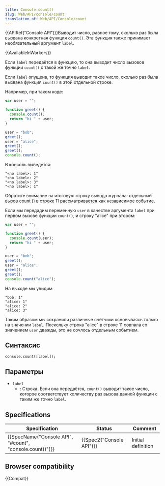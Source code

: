 ```yaml
---
title: Console.count()
slug: Web/API/console/count
translation_of: Web/API/Console/count
---
```


{{APIRef("Console API")}}Выводит число, равное тому, сколько раз была вызвана конкретная функция `count()`. Эта функция также принимает необязательный аргумент `label`.

{{AvailableInWorkers}}

Если `label` передаётся в функцию, то она выводит число вызовов функции `count()` с такой же точно `label`.

Если `label` опущена, то функция выводит такое число, сколько раз была вызвана функция `count()` в этой отдельной строке.

Например, при таком коде:

```js
var user = "";

function greet() {
  console.count();
  return "hi " + user;
}

user = "bob";
greet();
user = "alice";
greet();
greet();
console.count();
```

В консоль выведется:

```
"<no label>: 1"
"<no label>: 2"
"<no label>: 3"
"<no label>: 1"
```

Обратите внимание на итоговую строку вывода журнала: отдельный вызов count () в строке 11 рассматривается как независимое событие.

Если мы передадим переменную `user` в качестве аргумента `label` при первом вызове функции `count()`, и строку "alice" при втором:

```js
var user = "";

function greet() {
  console.count(user);
  return "hi " + user;
}

user = "bob";
greet();
user = "alice";
greet();
greet();
console.count("alice");
```

На выходе мы увидим:

```
"bob: 1"
"alice: 1"
"alice: 2"
"alice: 3"
```

Таким образом мы сохранили различные счётчики основываясь только на значении `label`. Поскольку строка "alice" в строке 11 совпала со значением `user` дважды, это не сочлось отдельным событием.

## Синтаксис

```
console.count([label]);
```

## Параметры

- `label`
  - : Строка. Если она передаётся, `count()` выводит такое число, которое соответствует количеству раз вызова данной функции с таким же точно `label`.

## Specifications

| Specification                                                                | Status                           | Comment            |
| ---------------------------------------------------------------------------- | -------------------------------- | ------------------ |
| {{SpecName("Console API", "#count", "console.count()")}} | {{Spec2("Console API")}} | Initial definition |

## Browser compatibility

{{Compat}}
